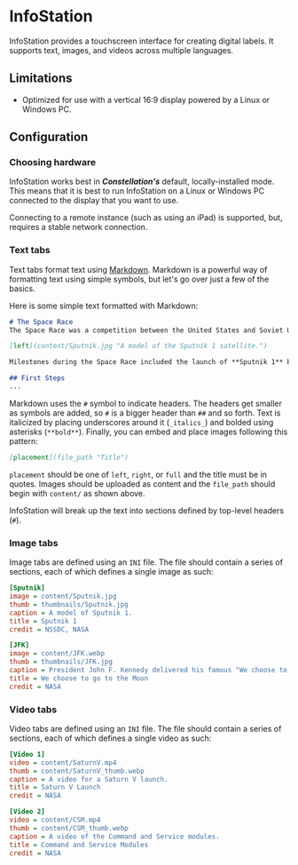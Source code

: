 # InfoStation
InfoStation provides a touchscreen interface for creating digital labels. It supports text, images, and videos across multiple languages.

## Limitations
* Optimized for use with a vertical 16:9 display powered by a Linux or Windows PC.

## Configuration

### Choosing hardware
InfoStation works best in **_Constellation's_** default, locally-installed mode. This means that it is best to run InfoStation on a Linux or Windows PC connected to the display that you want to use. 

Connecting to a remote instance (such as using an iPad) is supported, but, requires a stable network connection.

### Text tabs

Text tabs format text using [Markdown](https://www.markdownguide.org/basic-syntax/). Markdown is a powerful way of formatting text using simple symbols, but let's go over just a few of the basics.

Here is some simple text formatted with Markdown:

```md
# The Space Race
The Space Race was a competition between the United States and Soviet Union for scientific and technological preeminence in space that extended from the early 1950s until 1975.

[left](content/Sputnik.jpg "A model of the Sputnik 1 satellite.")

Milestones during the Space Race included the launch of **Sputnik 1** by the U.S.S.R in 1957, the landing of _Eagle_ on the surface of the Moon as part of **Apollo 11**, and the joint U.S.-U.S.S.R **Apollo-Soyuz Test Project** in 1975.

## First Steps
...
```
Markdown uses the `#` symbol to indicate headers. The headers get smaller as symbols are added, so `#` is a bigger header than `##` and so forth. Text is italicized by placing underscores around it (`_italics_`) and bolded using asterisks (`**bold**`). Finally, you can embed and place images following this pattern:

```md
[placement](file_path "Title")
```

`placement` should be one of `left`, `right`, or `full` and the title must be in quotes. Images should be uploaded as content and the `file_path` should begin with `content/` as shown above.

InfoStation will break up the text into sections defined by top-level headers (`#`).

### Image tabs

Image tabs are defined using an `INI` file. The file should contain a series of sections, each of which defines a single image as such:

```ini
[Sputnik]
image = content/Sputnik.jpg
thumb = thumbnails/Sputnik.jpg
caption = A model of Sputnik 1.
title = Sputnik 1
credit = NSSDC, NASA

[JFK]
image = content/JFK.webp
thumb = thumbnails/JFK.jpg
caption = President John F. Kennedy delivered his famous "We choose to go to the Moon" speech at Rice University on September 12, 1962.
title = We choose to go to the Moon
credit = NASA
```

### Video tabs

Video tabs are defined using an `INI` file. The file should contain a series of sections, each of which defines a single video as such:

```ini
[Video 1]
video = content/SaturnV.mp4
thumb = content/SaturnV_thumb.webp
caption = A video for a Saturn V launch.
title = Saturn V Launch
credit = NASA

[Video 2]
video = content/CSM.mp4
thumb = content/CSM_thumb.webp
caption = A video of the Command and Service modules.
title = Command and Service Modules
credit = NASA
```